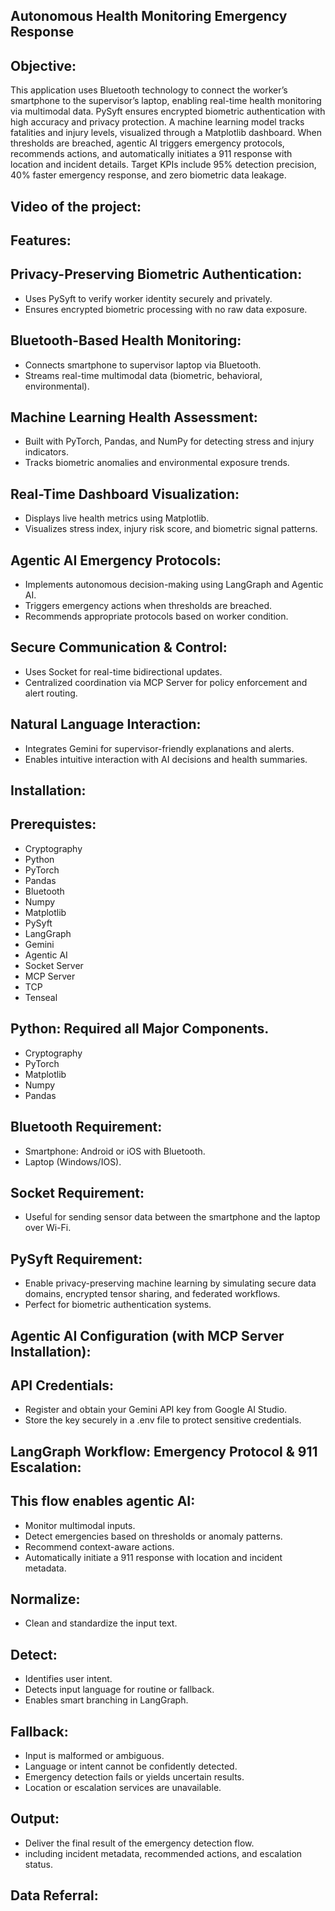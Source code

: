 ## Autonomous Health Monitoring Emergency Response

## Objective:

This application uses Bluetooth technology to connect the worker’s smartphone to the supervisor’s laptop, enabling real-time health monitoring via multimodal data. PySyft ensures encrypted biometric authentication with high accuracy and privacy protection. A machine learning model tracks fatalities and injury levels, visualized through a Matplotlib dashboard. When thresholds are breached, agentic AI triggers emergency protocols, recommends actions, and automatically initiates a 911 response with location and incident details. Target KPIs include 95% detection precision, 40% faster emergency response, and zero biometric data leakage.

## Video of the project:


## Features:

## Privacy-Preserving Biometric Authentication:

- Uses PySyft to verify worker identity securely and privately.
- Ensures encrypted biometric processing with no raw data exposure.

##  Bluetooth-Based Health Monitoring:

- Connects smartphone to supervisor laptop via Bluetooth.
- Streams real-time multimodal data (biometric, behavioral, environmental).

## Machine Learning Health Assessment:

- Built with PyTorch, Pandas, and NumPy for detecting stress and injury indicators.
- Tracks biometric anomalies and environmental exposure trends.

## Real-Time Dashboard Visualization:

- Displays live health metrics using Matplotlib.
- Visualizes stress index, injury risk score, and biometric signal patterns.

## Agentic AI Emergency Protocols:

- Implements autonomous decision-making using LangGraph and Agentic AI.
- Triggers emergency actions when thresholds are breached.
- Recommends appropriate protocols based on worker condition.

## Secure Communication & Control:

- Uses Socket for real-time bidirectional updates.
- Centralized coordination via MCP Server for policy enforcement and alert routing.

##  Natural Language Interaction:

- Integrates Gemini for supervisor-friendly explanations and alerts.
- Enables intuitive interaction with AI decisions and health summaries.

## Installation:

## Prerequistes:

- Cryptography
- Python
- PyTorch
- Pandas
- Bluetooth
- Numpy
- Matplotlib
- PySyft
- LangGraph
- Gemini
- Agentic AI
- Socket Server
- MCP Server
- TCP
- Tenseal

## Python: Required all Major Components.

- Cryptography
- PyTorch
- Matplotlib
- Numpy
- Pandas

## Bluetooth Requirement:

- Smartphone: Android or iOS with Bluetooth.
- Laptop (Windows/IOS).

## Socket Requirement:

- Useful for sending sensor data between the smartphone and the laptop over Wi-Fi.

## PySyft Requirement:

- Enable privacy-preserving machine learning by simulating secure data domains, encrypted tensor sharing, and federated workflows.
- Perfect for biometric authentication systems.

## Agentic AI Configuration (with MCP Server Installation):

## API Credentials:

- Register and obtain your Gemini API key from Google AI Studio.
- Store the key securely in a .env file to protect sensitive credentials.
  
##  LangGraph Workflow: Emergency Protocol & 911 Escalation:

## This flow enables agentic AI:

- Monitor multimodal inputs.
- Detect emergencies based on thresholds or anomaly patterns.
- Recommend context-aware actions.
- Automatically initiate a 911 response with location and incident metadata.

## Normalize:

- Clean and standardize the input text.

## Detect:

- Identifies user intent.
- Detects input language for routine or fallback.
- Enables smart branching in LangGraph.

## Fallback:

- Input is malformed or ambiguous.
- Language or intent cannot be confidently detected.
- Emergency detection fails or yields uncertain results.
- Location or escalation services are unavailable.

## Output:

- Deliver the final result of the emergency detection flow.
- including incident metadata, recommended actions, and escalation status.

## Data Referral:

  

